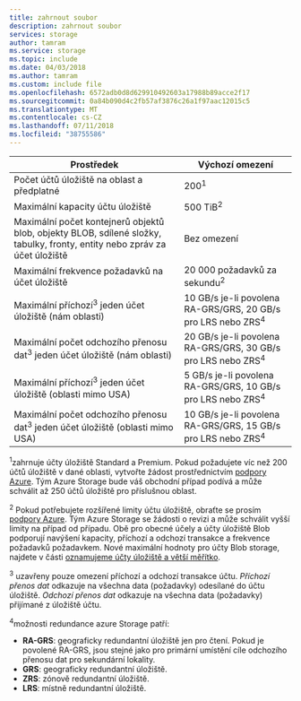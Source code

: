 ```yaml
---
title: zahrnout soubor
description: zahrnout soubor
services: storage
author: tamram
ms.service: storage
ms.topic: include
ms.date: 04/03/2018
ms.author: tamram
ms.custom: include file
ms.openlocfilehash: 6572adb0d8d629910492603a17988b89acce2f17
ms.sourcegitcommit: 0a84b090d4c2fb57af3876c26a1f97aac12015c5
ms.translationtype: MT
ms.contentlocale: cs-CZ
ms.lasthandoff: 07/11/2018
ms.locfileid: "38755586"
---
```

| Prostředek | Výchozí omezení |
| --- | --- |
| Počet účtů úložiště na oblast a předplatné | 200<sup>1</sup> |
| Maximální kapacity účtu úložiště | 500 TiB<sup>2</sup> |
| Maximální počet kontejnerů objektů blob, objekty BLOB, sdílené složky, tabulky, fronty, entity nebo zpráv za účet úložiště | Bez omezení |
| Maximální frekvence požadavků na účet úložiště | 20 000 požadavků za sekundu<sup>2</sup> |
| Maximální příchozí<sup>3</sup> jeden účet úložiště (nám oblasti) | 10 GB/s je-li povolena RA-GRS/GRS, 20 GB/s pro LRS nebo ZRS<sup>4</sup> |
| Maximální počet odchozího přenosu dat<sup>3</sup> jeden účet úložiště (nám oblasti) | 20 GB/s je-li povolena RA-GRS/GRS, 30 GB/s pro LRS nebo ZRS<sup>4</sup> |
| Maximální příchozí<sup>3</sup> jeden účet úložiště (oblasti mimo USA) | 5 GB/s je-li povolena RA-GRS/GRS, 10 GB/s pro LRS nebo ZRS<sup>4</sup> |
| Maximální počet odchozího přenosu dat<sup>3</sup> jeden účet úložiště (oblasti mimo USA) | 10 GB/s je-li povolena RA-GRS/GRS, 15 GB/s pro LRS nebo ZRS<sup>4</sup> |

<sup>1</sup>zahrnuje účty úložiště Standard a Premium. Pokud požadujete víc než 200 účtů úložiště v dané oblasti, vytvořte žádost prostřednictvím [podpory Azure](https://azure.microsoft.com/support/faq/). Tým Azure Storage bude váš obchodní případ podívá a může schválit až 250 účtů úložiště pro příslušnou oblast. 

<sup>2</sup> Pokud potřebujete rozšířené limity účtu úložiště, obraťte se prosím [podpory Azure](https://azure.microsoft.com/support/faq/). Tým Azure Storage se žádosti o revizi a může schválit vyšší limity na případ od případu. Obě pro obecné účely a účty úložiště Blob podporují navýšení kapacity, příchozí a odchozí transakce a frekvence požadavků požadavkem. Nové maximální hodnoty pro účty Blob storage, najdete v části [oznamujeme účty úložiště a větší měřítko](https://azure.microsoft.com/blog/announcing-larger-higher-scale-storage-accounts/).

<sup>3</sup> uzavřeny pouze omezení příchozí a odchozí transakce účtu. *Příchozí přenos dat* odkazuje na všechna data (požadavky) odesílané do účtu úložiště. *Odchozí přenos dat* odkazuje na všechna data (požadavky) přijímané z úložiště účtu.  

<sup>4</sup>možnosti redundance azure Storage patří:
* **RA-GRS**: geograficky redundantní úložiště jen pro čtení. Pokud je povolené RA-GRS, jsou stejné jako pro primární umístění cíle odchozího přenosu dat pro sekundární lokality.
* **GRS**: geograficky redundantní úložiště. 
* **ZRS**: zónově redundantní úložiště.
* **LRS**: místně redundantní úložiště. 
